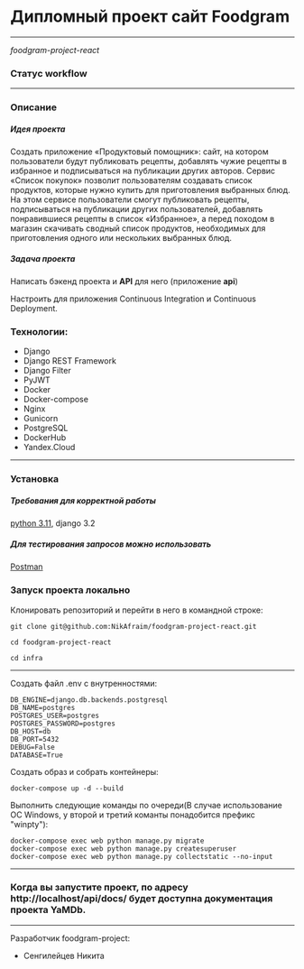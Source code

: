 # Дипломный проект сайт Foodgram
---

*foodgram-project-react*


### Статус workflow
---

### Описание

##### Идея проекта
Создать приложение «Продуктовый помощник»: сайт, на котором пользователи будут публиковать рецепты, добавлять чужие рецепты в избранное и подписываться на публикации других авторов. Сервис «Список покупок» позволит пользователям создавать список продуктов, которые нужно купить для приготовления выбранных блюд.
На этом сервисе пользователи смогут публиковать рецепты, подписываться на публикации других пользователей, добавлять понравившиеся рецепты в список «Избранное», а перед походом в магазин скачивать сводный список продуктов, необходимых для приготовления одного или нескольких выбранных блюд.


##### Задача проекта
Написать бэкенд проекта и **API** для него (приложение **api**)

Настроить для приложения Continuous Integration и Continuous Deployment.


### Технологии:
- Django 
- Django REST Framework
- Django Filter
- PyJWT
- Docker
- Docker-compose
- Nginx
- Gunicorn
- PostgreSQL
- DockerHub
- Yandex.Cloud
---
### Установка
##### Требования для корректной работы
[python 3.11](https://www.python.org/downloads/), django 3.2
##### Для тестирования запросов можно использовать
[Postman](https://www.postman.com/downloads/)
### Запуск проекта локально
Клонировать репозиторий и перейти в него в командной строке:
```
git clone git@github.com:NikAfraim/foodgram-project-react.git
```
```
cd foodgram-project-react
```
```
cd infra
```
---
Cоздать файл .env с внутренностями:
```
DB_ENGINE=django.db.backends.postgresql
DB_NAME=postgres
POSTGRES_USER=postgres
POSTGRES_PASSWORD=postgres
DB_HOST=db
DB_PORT=5432
DEBUG=False
DATABASE=True
```
Создать образ и собрать контейнеры:
```
docker-compose up -d --build
```
Выполнить следующие команды по очереди(В случае использование ОС Windows, у второй и третий команты понадобится префикс "winpty"):
```
docker-compose exec web python manage.py migrate
docker-compose exec web python manage.py createsuperuser
docker-compose exec web python manage.py collectstatic --no-input
```
---

### Когда вы запустите проект, по адресу http://localhost/api/docs/ будет доступна документация проекта YaMDb.
---
Разработчик foodgram-project:
- Сенгилейцев Никита
